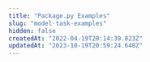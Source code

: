 ```yaml
---
title: "Package.py Examples"
slug: "model-task-examples"
hidden: false
createdAt: "2022-04-19T20:14:39.823Z"
updatedAt: "2023-10-19T20:59:24.648Z"
---
```

